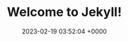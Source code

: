 ---
layout: test123
permalink: /hotmess.html
title:  "Welcome to Jekyll!"
date:   2023-02-19 03:52:04 +0000
categories: jekyll update
---